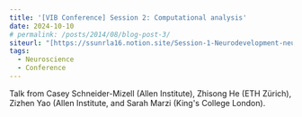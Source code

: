 ```yaml
---
title: '[VIB Conference] Session 2: Computational analysis'
date: 2024-10-10
# permalink: /posts/2014/08/blog-post-3/
siteurl: "[https://ssunrla16.notion.site/Session-1-Neurodevelopment-neurodegeneration-1392e869bf9d8081a2c3cf49d46539b1?pvs=4](https://ssunrla16.notion.site/Session-2-Computational-analysis-1392e869bf9d8015b142fd67dcc2fb0c?pvs=4)"
tags:
  - Neuroscience
  - Conference
---
```


Talk from Casey Schneider-Mizell (Allen Institute), Zhisong He (ETH Zürich), Zizhen Yao (Allen Institute, and Sarah Marzi (King's College London).
